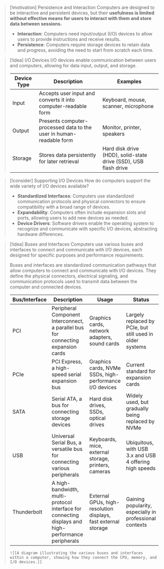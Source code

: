> [!motivation] Persistence and Interaction
> Computers are designed to be interactive and persistent devices, but their **usefulness is limited without effective means for users to interact with them and store data between sessions.**
> - **Interaction**: Computers need input/output (I/O) devices to allow users to provide instructions and receive results.
> - **Persistence**: Computers require storage devices to retain data and progress, avoiding the need to start from scratch each time.

> [!idea] I/O Devices
> I/O devices enable communication between users and computers, allowing for data input, output, and storage.
> 
> | Device Type | Description | Examples |
> |-------------|-------------|----------|
> | Input       | Accepts user input and converts it into computer-readable form | Keyboard, mouse, scanner, microphone |
> | Output      | Presents computer-processed data to the user in human-readable form | Monitor, printer, speakers |
> | Storage     | Stores data persistently for later retrieval | Hard disk drive (HDD), solid-state drive (SSD), USB flash drive |

> [!consider] Supporting I/O Devices
> How do computers support the wide variety of I/O devices available?
> - **Standardized Interfaces**: Computers use standardized communication protocols and physical connectors to ensure compatibility with a broad range of devices.
> - **Expandability**: Computers often include expansion slots and ports, allowing users to add new devices as needed.
> - **Device Drivers**: Software drivers enable the operating system to recognize and communicate with specific I/O devices, abstracting hardware differences.

> [!idea] Buses and Interfaces
> Computers use various buses and interfaces to connect and communicate with I/O devices, each designed for specific purposes and performance requirements.
> 
> Buses and interfaces are standardized communication pathways that allow computers to connect and communicate with I/O devices. They define the physical connectors, electrical signaling, and communication protocols used to transmit data between the computer and connected devices.
> 
> | Bus/Interface | Description | Usage | Status |
> |---------------|-------------|-------|--------|
> | PCI           | Peripheral Component Interconnect, a parallel bus for connecting expansion cards | Graphics cards, network adapters, sound cards | Largely replaced by PCIe, but still used in older systems |
> | PCIe          | PCI Express, a high-speed serial expansion bus | Graphics cards, NVMe SSDs, high-performance I/O devices | Current standard for expansion cards |
> | SATA          | Serial ATA, a bus for connecting storage devices | Hard disk drives, SSDs, optical drives | Widely used, but gradually being replaced by NVMe |
> | USB           | Universal Serial Bus, a versatile bus for connecting various peripherals | Keyboards, mice, external storage, printers, cameras | Ubiquitous, with USB 3.x and USB 4 offering high speeds |
> | Thunderbolt   | A high-bandwidth, multi-protocol interface for connecting displays and high-performance peripherals | External GPUs, high-resolution displays, fast external storage | Gaining popularity, especially in professional contexts |
> 
> ```image_goes_here
> ![[A diagram illustrating the various buses and interfaces within a computer, showing how they connect the CPU, memory, and I/O devices.]]
> ```